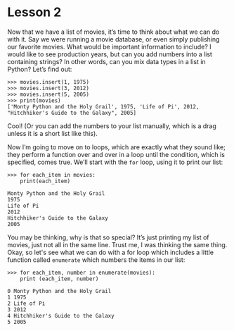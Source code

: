 # Lesson 2

Now that we have a list of movies, it’s time to think about what we can do with it. Say we were running a movie database, or even simply publishing our favorite movies. What would be important information to include? I would like to see production years, but can you add numbers into a list containing strings? In other words, can you mix data types in a list in Python? Let’s find out:

```
>>> movies.insert(1, 1975)
>>> movies.insert(3, 2012)
>>> movies.insert(5, 2005)
>>> print(movies)
['Monty Python and the Holy Grail', 1975, 'Life of Pi', 2012, "Hitchhiker's Guide to the Galaxy", 2005]
```
Cool! (Or you can add the numbers to your list manually, which is a drag unless it is a short list like this).

Now I’m going to move on to loops, which are exactly what they sound like; they perform a function over and over in a loop until the condition, which is specified, comes true. We’ll start with the `for` loop, using it to print our list:

```
>>> for each_item in movies:
	print(each_item)
	
Monty Python and the Holy Grail
1975
Life of Pi
2012
Hitchhiker's Guide to the Galaxy
2005
```
You may be thinking, why is that so special? It’s just printing my list of movies, just not all in the same line. Trust me, I was thinking the same thing. Okay, so let's see what we can do with a for loop which includes a little function called `enumerate` which numbers the items in our list:

```
>>> for each_item, number in enumerate(movies):
	print (each_item, number)

0 Monty Python and the Holy Grail
1 1975
2 Life of Pi
3 2012
4 Hitchhiker's Guide to the Galaxy
5 2005
```




